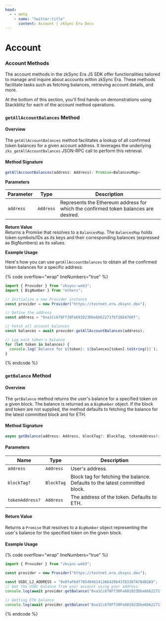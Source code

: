 ```yaml
---
head:
  - - meta
    - name: "twitter:title"
      content: Account | zkSync Era Docs
---
```


# Account

### Account Methods

The account methods in the zkSync Era JS SDK offer functionalities tailored to manage and inquire about accounts within zkSync Era. These methods facilitate tasks such as fetching balances, retrieving account details, and more.&#x20;

At the bottom of this section, you'll find hands-on demonstrations using Stackblitz for each of the account method operations.

### **`getAllAccountBalances` Method**

#### **Overview**

The `getAllAccountBalances` method facilitates a lookup of all confirmed token balances for a given account address. It leverages the underlying `zks_getAllAccountBalances` JSON-RPC call to perform this retrieval.

#### **Method Signature**

```typescript
getAllAccountBalances(address: Address): Promise<BalancesMap>
```

**Parameters**

| Parameter | Type      | Description                                                                         |
| --------- | --------- | ----------------------------------------------------------------------------------- |
| `address` | `Address` | Represents the Ethereum address for which the confirmed token balances are desired. |

**Return Value**\
Returns a Promise that resolves to a `BalancesMap`. The `BalancesMap` holds token symbols/IDs as its keys and their corresponding balances (expressed as BigNumbers) as its values.

**Example Usage**

Here's how you can use `getAllAccountBalances` to obtain all the confirmed token balances for a specific address:

{% code overflow="wrap" lineNumbers="true" %}

```typescript
import { Provider } from "zksync-web3";
import { BigNumber } from "ethers";

// Initialize a new Provider instance
const provider = new Provider("https://testnet.era.zksync.dev");

// Define the address
const address = "0xa1Cc678Ff30Fe601023Dbe6b62271fbf26E4760f";

// Fetch all account balances
const balances = await provider.getAllAccountBalances(address);

// Log each token's balance
for (let token in balances) {
  console.log(`Balance for ${token}: ${balances[token].toString()}`);
}
```

{% endcode %}

### `getBalance` Method

#### Overview

The `getBalance` method returns the user's balance for a specified token on a given block. The balance is returned as a `BigNumber` object. If the block and token are not supplied, the method defaults to fetching the balance for the latest committed block and for ETH.

#### Method Signature

```typescript
async getBalance(address: Address, blockTag?: BlockTag, tokenAddress?: Address): Promise<BigNumber>
```

#### Parameters

| Name            | Type       | Description                                                                 |
| --------------- | ---------- | --------------------------------------------------------------------------- |
| `address`       | `Address`  | User's address.                                                             |
| `blockTag?`     | `BlockTag` | Block tag for fetching the balance. Defaults to the latest committed block. |
| `tokenAddress?` | `Address`  | The address of the token. Defaults to ETH.                                  |

#### Return Value

Returns a `Promise` that resolves to a `BigNumber` object representing the user's balance for the specified token on the given block.

#### Example Usage

{% code overflow="wrap" lineNumbers="true" %}

```typescript
import { Provider } from "zksync-web3";

const provider = new Provider("https://testnet.era.zksync.dev");

const USDC_L2_ADDRESS = "0x0faF6df7054946141266420b43783387A78d82A9";
// Get the USDC balance from your account using your address.
console.log(await provider.getBalance("0xa1Cc678Ff30Fe601023Dbe6b62271fbf26E4760f", "latest", USDC_L2_ADDRESS));

// Getting ETH balance
console.log(await provider.getBalance("0xa1Cc678Ff30Fe601023Dbe6b62271fbf26E4760f"));
```

{% endcode %}
